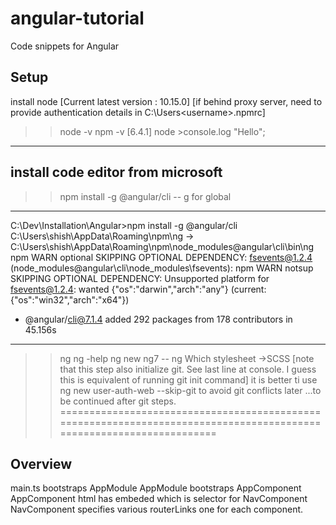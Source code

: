 # angular-tutorial
Code snippets for Angular

Setup
---------------
install node [Current latest version : 10.15.0]
[if behind proxy server, need to provide authentication details in C:\Users\<username>\.npmrc]
>>node -v
>>npm -v [6.4.1]
>>node
	>console.log "Hello";
-----------------------------
install code editor from microsoft
--------------
>>npm install -g @angular/cli 	-- g for global

----------------
C:\Dev\Installation\Angular>npm install -g @angular/cli
C:\Users\shish\AppData\Roaming\npm\ng -> C:\Users\shish\AppData\Roaming\npm\node_modules\@angular\cli\bin\ng
npm WARN optional SKIPPING OPTIONAL DEPENDENCY: fsevents@1.2.4 (node_modules\@angular\cli\node_modules\fsevents):
npm WARN notsup SKIPPING OPTIONAL DEPENDENCY: Unsupported platform for fsevents@1.2.4: wanted {"os":"darwin","arch":"any"} (current: {"os":"win32","arch":"x64"})

+ @angular/cli@7.1.4
added 292 packages from 178 contributors in 45.156s

----------------
>>ng
>>ng -help
>>ng new ng7 			-- ng <action><project-name>
 Which stylesheet ->SCSS
[note that this step also initialize git. See last line at console. I guess this is equivalent of running git init command]
it is better ti use ng new user-auth-web --skip-git to avoid git conflicts later
...to be continued after git steps.
=====================================================================================================================


Overview
---------------
main.ts bootstraps AppModule
AppModule bootstraps AppComponent
AppComponent html has embeded <app-nav>which is selector for NavComponent
NavComponent specifies various routerLinks one for each component.
